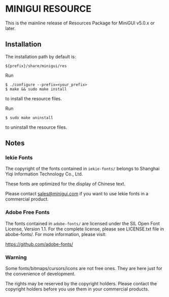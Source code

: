 # MINIGUI RESOURCE

This is the mainline release of Resources Package for MiniGUI v5.0.x or later.

## Installation

The installation path by default is:

    ${prefix}/share/minigui/res

Run

    $ ./configure --prefix=<your_prefix>
    $ make && sudo make install

to install the resource files.

Run

    $ sudo make uninstall

to uninstall the resource files.

## Notes

### Iekie Fonts

The copyright of the fonts contained in `iekie-fonts/` belongs to Shanghai Yiqi Information Technology Co., Ltd.

These fonts are optimized for the display of Chinese text.

Please contact <sales@minigui.com> if you want to use Iekie fonts in a commercial product.

### Adobe Free Fonts

The fonts contained in `adobe-fonts/` are licensed under the
SIL Open Font License, Version 1.1. For the complete license,
please see LICENSE.txt file in abobe-fonts/. For more information,
please visit:

<https://github.com/adobe-fonts/>

### Warning

Some fonts/bitmaps/cursors/icons are not free ones. They are here
just for the convenience of development.

The rights may be reserved by the copyright holders. Please contact the
copyright holders before you use them in your commercial products.

